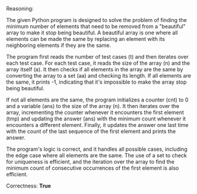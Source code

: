 Reasoning:

The given Python program is designed to solve the problem of finding the minimum number of elements that need to be removed from a "beautiful" array to make it stop being beautiful. A beautiful array is one where all elements can be made the same by replacing an element with its neighboring elements if they are the same.

The program first reads the number of test cases (t) and then iterates over each test case. For each test case, it reads the size of the array (n) and the array itself (a). It then checks if all elements in the array are the same by converting the array to a set (aa) and checking its length. If all elements are the same, it prints -1, indicating that it's impossible to make the array stop being beautiful.

If not all elements are the same, the program initializes a counter (cnt) to 0 and a variable (ans) to the size of the array (n). It then iterates over the array, incrementing the counter whenever it encounters the first element (tmp) and updating the answer (ans) with the minimum count whenever it encounters a different element. Finally, it updates the answer one last time with the count of the last sequence of the first element and prints the answer.

The program's logic is correct, and it handles all possible cases, including the edge case where all elements are the same. The use of a set to check for uniqueness is efficient, and the iteration over the array to find the minimum count of consecutive occurrences of the first element is also efficient.

Correctness: **True**
